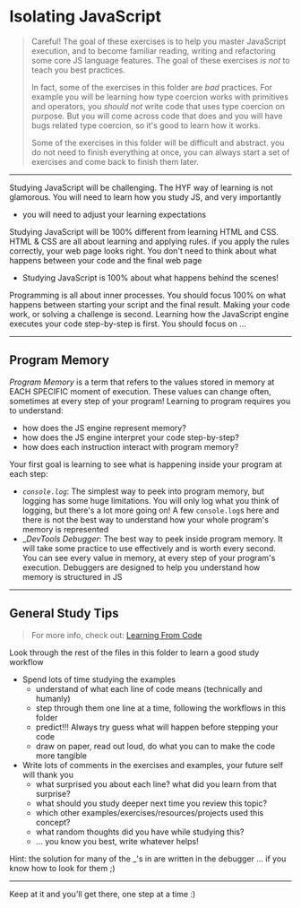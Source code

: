 # Isolating JavaScript

> Careful! The goal of these exercises is to help you master JavaScript execution, and to become familiar reading, writing and refactoring some core JS language features. The goal of these exercises _is not_ to teach you best practices.
>
> In fact, some of the exercises in this folder are _bad_ practices. For example you will be learning how type coercion works with primitives and operators, you _should not_ write code that uses type coercion on purpose. But you will come across code that does and you will have bugs related type coercion, so it's good to learn how it works.
>
> Some of the exercises in this folder will be difficult and abstract. you do not need to finish everything at once, you can always start a set of exercises and come back to finish them later.

---

Studying JavaScript will be challenging. The HYF way of learning is not glamorous. You will need to learn how you study JS, and very importantly

- you will need to adjust your learning expectations

Studying JavaScript will be 100% different from learning HTML and CSS. HTML & CSS are all about learning and applying rules. if you apply the rules correctly, your web page looks right. You don't need to think about what happens between your code and the final web page

- Studying JavaScript is 100% about what happens behind the scenes!

Programming is all about inner processes. You should focus 100% on what happens between starting your script and the final result. Making your code work, or solving a challenge is second. Learning how the JavaScript engine executes your code step-by-step is first. You should focus on ...

---

## Program Memory

_Program Memory_ is a term that refers to the values stored in memory at EACH SPECIFIC moment of execution. These values can change often, sometimes at every step of your program! Learning to program requires you to understand:

- how does the JS engine represent memory?
- how does the JS engine interpret your code step-by-step?
- how does each instruction interact with program memory?

Your first goal is learning to see what is happening inside your program at each step:

- _`console.log`_: The simplest way to peek into program memory, but logging has some huge limitations. You will only log what you think of logging, but there's a lot more going on! A few `console.log`s here and there is not the best way to understand how your whole program's memory is represented
- \__DevTools Debugger_: The best way to peek inside program memory. It will take some practice to use effectively and is worth every second. You can see every value in memory, at every step of your program's execution. Debuggers are designed to help you understand how memory is structured in JS

---

## General Study Tips

> For more info, check out: [Learning From Code](https://home.hackyourfuture.be/students/study-tips/learning-from-code)

Look through the rest of the files in this folder to learn a good study workflow

- Spend lots of time studying the examples
  - understand of what each line of code means (technically and humanly)
  - step through them one line at a time, following the workflows in this folder
  - predict!!! Always try guess what will happen before stepping your code
  - draw on paper, read out loud, do what you can to make the code more tangible
- Write lots of comments in the exercises and examples, your future self will thank you
  - what surprised you about each line? what did you learn from that surprise?
  - what should you study deeper next time you review this topic?
  - which other examples/exercises/resources/projects used this concept?
  - what random thoughts did you have while studying this?
  - ... you know you best, write whatever helps!

Hint: the solution for many of the \_'s in are written in the debugger ... if you know how to look for them ;)

---

Keep at it and you'll get there, one step at a time :)
